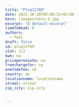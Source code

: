 ```yaml
---
title: "Pluq11789"
date: 2022-10-28T09:08:51+02:00
hero: /images/hero-3.jpg
excerpt: "A default excerpt"
timeToRead: 0
authors:
  - Paul
draft: false
id: pluq11789
slot: 1|2
kwh: na
priceperminute: na
freechargefor: na
onetimefee: na
country: de
locationname: locationname
street: street
zip_city: zip-city


---
```

